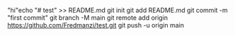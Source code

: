 "hi"echo "# test" >> README.md
git init
git add README.md
git commit -m "first commit"
git branch -M main
git remote add origin https://github.com/Fredmanzi/test.git
git push -u origin main